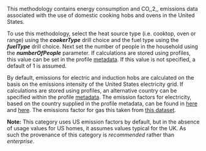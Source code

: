 This methodology contains energy consumption and CO,,2,, emissions data
associated with the use of domestic cooking hobs and ovens in the United
States.

To use this methodology, select the heat source type (i.e. cooktop, oven
or range) using the ***cookerType*** drill choice and the fuel type
using the ***fuelType*** drill choice. Next set the number of people in
the household using the ***numberOfPeople*** parameter. If calculations
are stored using profiles, this value can be set in the profile
[metadata](metadata). If this value is not specified, a default of 1 is
assumed.

By default, emissions for electric and induction hobs are calculated on
the basis on the emissions intensity of the United States electricity
grid. If calculations are stored using profiles, an alternative country
can be specified within the profile [metadata](metadata). The emission
factors for electricity, based on the country supplied in the profile
metadata, can be found in [here](Electricity_by_country) and
[here](Electricity_by_country_ISO_code). The emissions factor for gas
this taken from [this dataset](Energy_by_Quantity).

**Note:** This category uses US emission factors by default, but in the
absence of usage values for US homes, it assumes values typical for the
UK. As such the provenance of this category is *recommended* rather than
*enterprise*.

